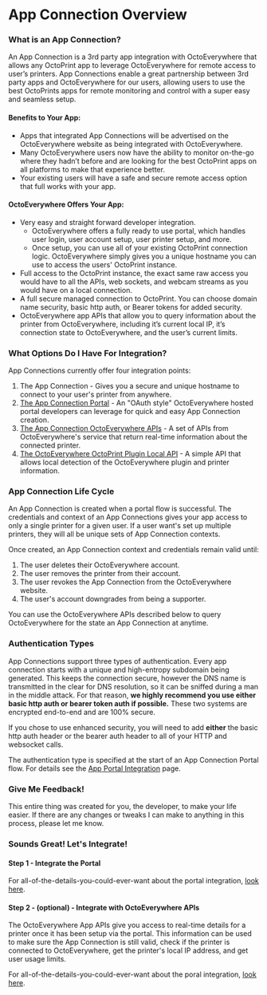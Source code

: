 # App Connection Overview

### What is an App Connection?

An App Connection is a 3rd party app integration with OctoEverywhere that allows any OctoPrint app to leverage OctoEverywhere for remote access to user’s printers. App Connections enable a great partnership between 3rd party apps and OctoEverywhere for our users, allowing users to use the best OctoPrints apps for remote monitoring and control with a super easy and seamless setup.

#### Benefits to Your App:
- Apps that integrated App Connections will be advertised on the OctoEverywhere website as being integrated with OctoEverywhere.
- Many OctoEverywhere users now have the ability to monitor on-the-go where they hadn’t before and are looking for the best OctoPrint apps on all platforms to make that experience better.
- Your existing users will have a safe and secure remote access option that full works with your app.

#### OctoEverywhere Offers Your App:
- Very easy and straight forward developer integration.
  - OctoEverywhere offers a fully ready to use portal, which handles user login, user account setup, user printer setup, and more.
  - Once setup, you can use all of your existing OctoPrint connection logic. OctoEverywhere simply gives you a unique hostname you can use to access the users' OctoPrint instance.
-	Full access to the OctoPrint instance, the exact same raw access you would have to all the APIs, web sockets, and webcam streams as you would have on a local connection. 
-	A full secure managed connection to OctoPrint. You can choose domain name security, basic http auth, or Bearer tokens for added security. 
-	OctoEverywhere app APIs that allow you to query information about the printer from OctoEverywhere, including it’s current local IP, it’s connection state to OctoEverywhere, and the user’s current limits.

### What Options Do I Have For Integration?

App Connections currently offer four integration points:

1) The App Connection - Gives you a secure and unique hostname to connect to your user's printer from anywhere.
2) [The App Connection Portal](App-Portal-Integration.md) - An "OAuth style" OctoEverywhere hosted portal developers can leverage for quick and easy App Connection creation.
3) [The App Connection OctoEverywhere APIs](App-OctoEverywhere-API.md) - A set of APIs from OctoEverywhere's service that return real-time information about the connected printer.
4) [The OctoEverywhere OctoPrint Plugin Local API](App-Local-Plugin-API.md)  - A simple API that allows local detection of the OctoEverywhere plugin and printer information.

### App Connection Life Cycle

An App Connection is created when a portal flow is successful. The credentials and context of an App Connections gives your app access to only a single printer for a given user. If a user want's set up multiple printers, they will all be unique sets of App Connection contexts.

Once created, an App Connection context and credentials remain valid until:
1) The user deletes their OctoEverywhere account.
2) The user removes the printer from their account.
3) The user revokes the App Connection from the OctoEverywhere website.
4) The user's account downgrades from being a supporter.

You can use the OctoEverywhere APIs described below to query OctoEverywhere for the state an App Connection at anytime.

### Authentication Types

App Connections support three types of authentication. Every app connection starts with a unique and high-entropy subdomain being generated. This keeps the connection secure, however the DNS name is transmitted in the clear for DNS resolution, so it can be sniffed during a man in the middle attack. For that reason, **we highly recommend you use either basic http auth or bearer token auth if possible.** These two systems are encrypted end-to-end and are 100% secure.

If you chose to use enhanced security, you will need to add **either** the basic http auth header or the bearer auth header to all of your HTTP and websocket calls. 

The authentication type is specified at the start of an App Connection Portal flow. For details see the [App Portal Integration](App-Portal-Integration.md) page.

### Give Me Feedback!

This entire thing was created for you, the developer, to make your life easier. If there are any changes or tweaks I can make to anything in this process, please let me know.

### Sounds Great! Let's Integrate!

#### Step 1 - Integrate the Portal

For all-of-the-details-you-could-ever-want about the portal integration, [look here](App-Portal-Integration.md).

#### Step 2 - (optional) - Integrate with OctoEverywhere APIs

The OctoEverywhere App APIs give you access to real-time details for a printer once it has been setup via the portal. This information can be used to make sure the App Connection is still valid, check if the printer is connected to OctoEverywhere, get the printer's local IP address, and get user usage limits. 
 
For all-of-the-details-you-could-ever-want about the poral integration, [look here](App-OctoEverywhere-API.md).

